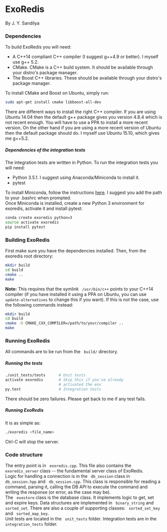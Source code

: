 # ExoRedis
By J. Y. Sandilya

### Dependencies
To build ExoRedis you will need:  
* A C++14 compliant C++ compiler (I suggest g++4.9 or better). I myself use
g++ 5.2.  
* CMake. CMake is a C++ build system. It should be available through your distro's
package manager.
* The Boost C++ libraries. These should be available through your distro's package
manager.  

To install CMake and Boost on Ubuntu, simply run:  
``` bash
sudo apt-get install cmake libboost-all-dev
```

There are different ways to install the right C++ compiler. If you are using
Ubuntu 14.04 then the default g++ package gives you version 4.8.4 which is
not recent enough. You will have to use a PPA to install a more recent
version. On the other hand if you are using a more recent version of Ubuntu
then the default package should do. I myself use Ubuntu 15.10, which gives me
g++5.2.

##### Dependencies of the integration tests
The integration tests are written in Python. To run the integration tests you
will need:  
* Python 3.5.1. I suggest using Anaconda/Miniconda to install it.
* pytest

To install Miniconda, follow the instructions
[here](http://conda.pydata.org/docs/install/quick.html#linux-miniconda-install).
I suggest you add the path to your .bashrc when prompted.  
Once Miniconda is installed, create a new Python 3 environment for exoredis,
activate it and install pytest:  
``` bash
conda create exoredis python=3
source activate exoredis
pip install pytest
```

### Building ExoRedis
First make sure you have the dependencies installed. Then, from the exoredis
root directory:
``` bash
mkdir build
cd build
cmake ..
make
```
**Note:** This requires that the symlink ``` /usr/bin/c++``` points to your
C++14 compiler (if you have installed it using a PPA on Ubuntu, you can use
```update-alternatives``` to change this if you want). If this is not the case, use the following commands instead:  
``` bash
mkdir build
cd build
cmake -D CMAKE_CXX_COMPILER=/path/to/your/compiler ..
make
```

### Running ExoRedis
All commands are to be run from the ``` build/``` directory.
##### Running the tests
``` bash
./unit_tests/tests      # Unit tests
activate exoredis       # Skip this if you've already
                        # activated the env
py.test                 # Integration tests
```
There should be zero failures. Please get back to me if any test fails.
##### Running ExoRedis
It is as simple as:
``` bash
./exoredis <file_name>
```
Ctrl-C will stop the server.

### Code structure
The entry point is in ``` exoredis.cpp```. This file also contains the ``` exoredis_server``` class -- the fundamental server class of ExoRedis.  
Logic for handling a connection is in the ``` db_session``` class in ``` db_session.hpp``` and ``` db_session.cpp```. This class is responsible for reading a command, parsing it, calling the DB API to execute the command and writing the response (or error, as the case may be).  
The ``` exostore``` class is the database class. It implements logic to get, set and expire keys. Data structures are implemented in ``` binary_string``` and ``` sorted_set```. There are also a couple of supporting classes: ``` sorted_set_key``` and ``` sorted_map_key```.  
Unit tests are located in the ``` unit_tests``` folder. Integration tests are in the ``` integration_tests``` folder.
